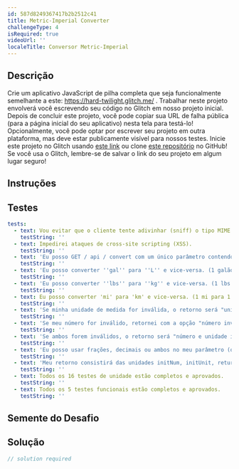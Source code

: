 ```yaml
---
id: 587d8249367417b2b2512c41
title: Metric-Imperial Converter
challengeType: 4
isRequired: true
videoUrl: ''
localeTitle: Conversor Metric-Imperial
---
```


## Descrição
<section id="description"> Crie um aplicativo JavaScript de pilha completa que seja funcionalmente semelhante a este: <a href="https://hard-twilight.glitch.me/" target="_blank">https://hard-twilight.glitch.me/</a> . Trabalhar neste projeto envolverá você escrevendo seu código no Glitch em nosso projeto inicial. Depois de concluir este projeto, você pode copiar sua URL de falha pública (para a página inicial do seu aplicativo) nesta tela para testá-lo! Opcionalmente, você pode optar por escrever seu projeto em outra plataforma, mas deve estar publicamente visível para nossos testes. Inicie este projeto no Glitch usando <a href="https://glitch.com/#!/import/github/freeCodeCamp/boilerplate-project-metricimpconverter/">este link</a> ou clone <a href="https://github.com/freeCodeCamp/boilerplate-project-metricimpconverter/">este repositório</a> no GitHub! Se você usa o Glitch, lembre-se de salvar o link do seu projeto em algum lugar seguro! </section>

## Instruções
<section id="instructions">
</section>

## Testes
<section id='tests'>

```yml
tests:
  - text: Vou evitar que o cliente tente adivinhar (sniff) o tipo MIME.
    testString: ''
  - text: Impedirei ataques de cross-site scripting (XSS).
    testString: ''
  - text: 'Eu posso GET / api / convert com um único parâmetro contendo um número aceito e unidade e tê-lo convertido. (Dica: Divida a entrada procurando pelo índice do primeiro caractere que marcará o início da unidade)'
    testString: ''
  - text: 'Eu posso converter ''gal'' para ''L'' e vice-versa. (1 galão para 3,78541 L)'
    testString: ''
  - text: 'Eu posso converter ''lbs'' para ''kg'' e vice-versa. (1 lbs a 0,453592 kg)'
    testString: ''
  - text: Eu posso converter 'mi' para 'km' e vice-versa. (1 mi para 1.60934 km)
    testString: ''
  - text: 'Se minha unidade de medida for inválida, o retorno será "unidade inválida".'
    testString: ''
  - text: 'Se meu número for inválido, retornei com a opção "número inválido".'
    testString: ''
  - text: 'Se ambos forem inválidos, o retorno será "número e unidade inválidos".'
    testString: ''
  - text: 'Eu posso usar frações, decimais ou ambos no meu parâmetro (ou seja, 5, 1/2, 2.5 / 6), mas se nada for fornecido, o padrão será 1.'
    testString: ''
  - text: 'Meu retorno consistirá das unidades initNum, initUnit, returnNum, returnUnit e string soletrando no formato "{initNum} {initial_Units} convertido em {returnNum} {return_Units}" com o resultado arredondado para 5 decimais na string.'
    testString: ''
  - text: Todos os 16 testes de unidade estão completos e aprovados.
    testString: ''
  - text: Todos os 5 testes funcionais estão completos e aprovados.
    testString: ''

```

</section>

## Semente do Desafio
<section id='challengeSeed'>

</section>

## Solução
<section id='solution'>

```js
// solution required
```
</section>
